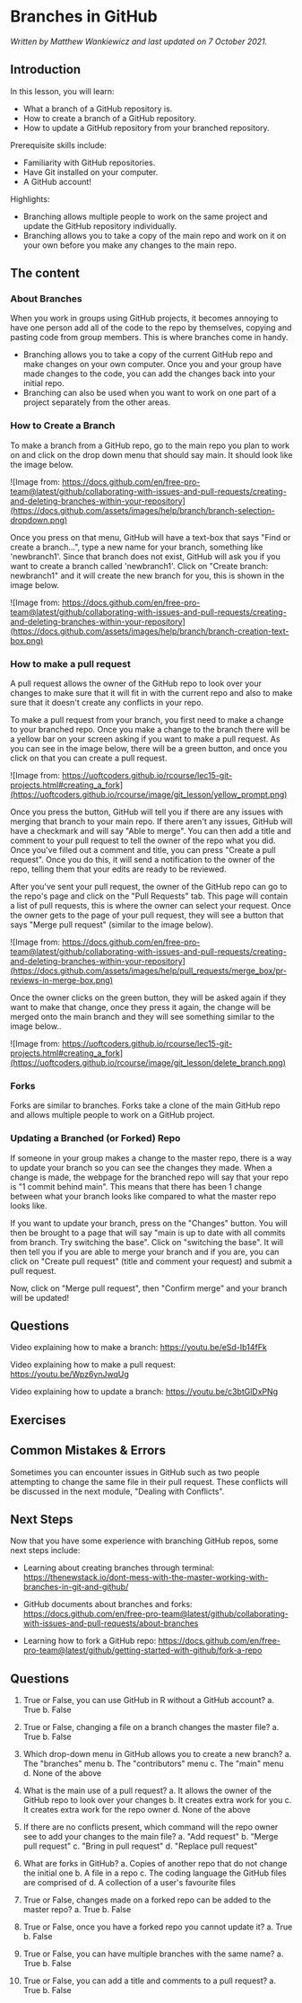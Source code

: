 


# Branches in GitHub

*Written by Matthew Wankiewicz and last updated on 7 October 2021.*

## Introduction

In this lesson, you will learn:

- What a branch of a GitHub repository is.
- How to create a branch of a GitHub repository.
- How to update a GitHub repository from your branched repository.

Prerequisite skills include:

- Familiarity with GitHub repositories.
- Have Git installed on your computer.
- A GitHub account!

Highlights:

- Branching allows multiple people to work on the same project and update the GitHub repository individually.
- Branching allows you to take a copy of the main repo and work on it on your own before you make any changes to the main repo.

## The content

### About Branches

When you work in groups using GitHub projects, it becomes annoying to have one person add all of the code to the repo by themselves, copying and pasting code from group members. This is where branches come in handy. 
  - Branching allows you to take a copy of the current GitHub repo and make changes on your own computer. Once you and your group have made changes to the code, you can add the changes back into your initial repo.
  - Branching can also be used when you want to work on one part of a project separately from the other areas.
  
### How to Create a Branch

To make a branch from a GitHub repo, go to the main repo you plan to work on and click on the drop down menu that should say main. It should look like the image below.

![Image from: https://docs.github.com/en/free-pro-team@latest/github/collaborating-with-issues-and-pull-requests/creating-and-deleting-branches-within-your-repository](https://docs.github.com/assets/images/help/branch/branch-selection-dropdown.png)

Once you press on that menu, GitHub will have a text-box that says "Find or create a branch...", type a new name for your branch, something like 'newbranch1'. Since that branch does not exist, GitHub will ask you if you want to create a branch called 'newbranch1'. Click on "Create branch: newbranch1" and it will create the new branch for you, this is shown in the image below.

![Image from: https://docs.github.com/en/free-pro-team@latest/github/collaborating-with-issues-and-pull-requests/creating-and-deleting-branches-within-your-repository](https://docs.github.com/assets/images/help/branch/branch-creation-text-box.png)

### How to make a pull request

A pull request allows the owner of the GitHub repo to look over your changes to make sure that it will fit in with the current repo and also to make sure that it doesn't create any conflicts in your repo. 

To make a pull request from your branch, you first need to make a change to your branched repo. Once you make a change to the branch there will be a yellow bar on your screen asking if you want to make a pull request. As you can see in the image below, there will be a green button, and once you click on that you can create a pull request.

![Image from: https://uoftcoders.github.io/rcourse/lec15-git-projects.html#creating_a_fork](https://uoftcoders.github.io/rcourse/image/git_lesson/yellow_prompt.png)

Once you press the button, GitHub will tell you if there are any issues with merging that branch to your main repo. If there aren't any issues, GitHub will have a checkmark and will say "Able to merge". You can then add a title and comment to your pull request to tell the owner of the repo what you did. Once you've filled out a comment and title, you can press "Create a pull request". Once you do this, it will send a notification to the owner of the repo, telling them that your edits are ready to be reviewed.

After you've sent your pull request, the owner of the GitHub repo can go to the repo's page and click on the "Pull Requests" tab. This page will contain a list of pull requests, this is where the owner can select your request. Once the owner gets to the page of your pull request, they will see a button that says "Merge pull request" (similar to the image below).

![Image from: https://docs.github.com/en/free-pro-team@latest/github/collaborating-with-issues-and-pull-requests/creating-and-deleting-branches-within-your-repository](https://docs.github.com/assets/images/help/pull_requests/merge_box/pr-reviews-in-merge-box.png)


Once the owner clicks on the green button, they will be asked again if they want to make that change, once they press it again, the change will be merged onto the main branch and they will see something similar to the image below..

![Image from: https://uoftcoders.github.io/rcourse/lec15-git-projects.html#creating_a_fork](https://uoftcoders.github.io/rcourse/image/git_lesson/delete_branch.png)

### Forks

Forks are similar to branches. Forks take a clone of the main GitHub repo and allows multiple people to work on a GitHub project.

### Updating a Branched (or Forked) Repo

If someone in your group makes a change to the master repo, there is a way to update your branch so you can see the changes they made. When a change is made, the webpage for the branched repo will say that your repo is "1 commit behind main". This means that there has been 1 change between what your branch looks like compared to what the master repo looks like.

If you want to update your branch, press on the "Changes" button. You will then be brought to a page that will say "main is up to date with all commits from branch. Try switching the base". Click on "switching the base". It will then tell you if you are able to merge your branch and if you are, you can click on "Create pull request" (title and comment your request) and submit a pull request.

Now, click on "Merge pull request", then "Confirm merge" and your branch will be updated!

## Questions

Video explaining how to make a branch: https://youtu.be/eSd-Ib14fFk

Video explaining how to make a pull request: https://youtu.be/Wpz6ynJwqUg

Video explaining how to update a branch: https://youtu.be/c3btGlDxPNg

## Exercises

<!-- ```{r question1Branches, echo=FALSE} -->
<!-- question("True or False, making a change on a GitHub branch makes a change on the main repository?", -->
<!--          answer("TRUE",), -->
<!--          answer("FALSE", correct = TRUE)) -->
<!-- ``` -->


<!-- ```{r question2Branches, echo=FALSE} -->
<!-- question("What are some benefits to using a branched repo? (Select all that apply)", -->
<!--          answer("Lets multiple people work on the project at once", correct = T), -->
<!--          answer("No benefits"), -->
<!--          answer("Allows you to test out changes that you don't want to make on your main branch",  -->
<!--                 correct = T), -->
<!--          answer("Branching lets the owner of the repo to make sure there aren't any issues before making any changes", correct = T)) -->
<!-- ``` -->


<!-- ```{r question3Branches, echo=FALSE} -->
<!-- steps <- c("Create a GitHub Repository", "Find the dropdown menu for branches", "Type in the name for your new branch", "Make edits to the new branch") -->
<!-- question_rank( -->
<!--   "What is the order of creating a branch for a GitHub repository?", -->
<!--   answer(steps, correct = TRUE), -->
<!--   answer(rev(steps), correct = FALSE, message = "Other direction!"), -->
<!--   allow_retry = TRUE -->
<!-- ) -->
<!-- ``` -->

<!-- ```{r question4Branches, echo=FALSE} -->
<!-- steps2 <- c("Make a change on branched repo", "Click on the Compare & Pull Request button",  -->
<!--             "Title and comment your pull request", "Submit Pull Request", -->
<!--             "Wait for repository owner to accept request") -->
<!-- question_rank( -->
<!--   "What steps should I take if I want to make a pull request?", -->
<!--   answer(steps2, correct = TRUE), -->
<!--   answer(rev(steps2), correct = FALSE, message = "Other direction!"), -->
<!--   allow_retry = TRUE -->
<!-- ) -->
<!-- ``` -->

<!-- ```{r question5Branches, echo=FALSE} -->
<!-- steps3 <- c("Select 'changes' on the branch's webpage", "Switch the base",  -->
<!--             "Check that you are able to merge the master to your branch",  -->
<!--             "Create a pull request from the Master to your Branch", "Merge the pull request", -->
<!--             "Enjoy your updated repo") -->
<!-- question_rank( -->
<!--   "How do you update a branch?", -->
<!--   answer(steps3, correct = TRUE), -->
<!--   answer(rev(steps3), correct = FALSE, message = "Other direction!"), -->
<!--   allow_retry = TRUE -->
<!-- ) -->
<!-- ``` -->

## Common Mistakes & Errors

Sometimes you can encounter issues in GitHub such as two people attempting to change the same file in their pull request. These conflicts will be discussed in the next module, "Dealing with Conflicts".

## Next Steps

Now that you have some experience with branching GitHub repos, some next steps include:

- Learning about creating branches through terminal: https://thenewstack.io/dont-mess-with-the-master-working-with-branches-in-git-and-github/

- GitHub documents about branches and forks: https://docs.github.com/en/free-pro-team@latest/github/collaborating-with-issues-and-pull-requests/about-branches

- Learning how to fork a GitHub repo: https://docs.github.com/en/free-pro-team@latest/github/getting-started-with-github/fork-a-repo


## Questions

1. True or False, you can use GitHub in R without a GitHub account?
  a. True
  b.  False
  
2. True or False, changing a file on a branch changes the master file?
  a. True
  b.  False
  
3. Which drop-down menu in GitHub allows you to create a new branch?
  a. The "branches" menu
  b. The "contributors" menu
  c.  The "main" menu
  d. None of the above
  
4. What is the main use of a pull request?
  a.  It allows the owner of the GitHub repo to look over your changes
  b. It creates extra work for you
  c. It creates extra work for the repo owner
  d. None of the above
  
5. If there are no conflicts present, which command will the repo owner see to add your changes to the main file?
  a. "Add request"
  b.  "Merge pull request"
  c. "Bring in pull request"
  d. "Replace pull request"
  
6. What are forks in GitHub?
  a.  Copies of another repo that do not change the initial one
  b. A file in a repo
  c. The coding language the GitHub files are comprised of
  d. A collection of a user's favourite files
  
7. True or False, changes made on a forked repo can be added to the master repo?
  a.  True
  b. False
  
8. True or False, once you have a forked repo you cannot update it?
  a. True
  b.  False
  
9. True or False, you can have multiple branches with the same name?
  a. True
  b.  False
  
10. True or False, you can add a title and comments to a pull request?
  a.  True
  b. False
  
  
  
  
  
  
  
  
  
  
  
  
  
  
  
  
  
  
  
  
